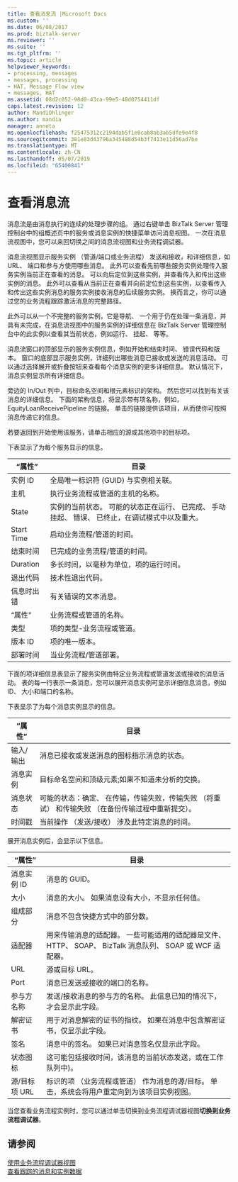 ```yaml
---
title: 查看消息流 |Microsoft Docs
ms.custom: ''
ms.date: 06/08/2017
ms.prod: biztalk-server
ms.reviewer: ''
ms.suite: ''
ms.tgt_pltfrm: ''
ms.topic: article
helpviewer_keywords:
- processing, messages
- messages, processing
- HAT, Message Flow view
- messages, HAT
ms.assetid: 08d2c052-98d0-43ca-99e5-48d0754411df
caps.latest.revision: 12
author: MandiOhlinger
ms.author: mandia
manager: anneta
ms.openlocfilehash: f25475312c2194dab5f1e0cab8ab3ab5dfe9e4f8
ms.sourcegitcommit: 381e83d43796a345488d54b3f7413e11d56ad7be
ms.translationtype: MT
ms.contentlocale: zh-CN
ms.lasthandoff: 05/07/2019
ms.locfileid: "65400841"
---
```

# <a name="viewing-message-flow"></a>查看消息流
消息流是由消息执行的连续的处理步骤的组。 通过右键单击 BizTalk Server 管理控制台中的组概述页中的服务或消息实例的快捷菜单访问消息视图。 一次在消息流视图中，您可以来回切换之间的消息流视图和业务流程调试器。  
  
 消息流视图显示服务实例 （管道/端口或业务流程） 发送和接收，和详细信息，如 URL、 端口和参与方使用哪些消息。 此外可以查看先前哪些服务实例处理传入服务实例当前正在查看的消息。 可以向后定位到这些实例，并查看传入和传出这些实例的消息。 此外可以查看从当前正在查看并向前定位到这些实例，以查看传入和传出这些实例消息的服务实例接收消息的后续服务实例。 换而言之，你可以通过您的业务流程跟踪激活消息的完整路径。  
  
 此外可以从一个不完整的服务实例，它是导航、 一个用于仍在处理一条消息，并具有未完成，在消息流视图中的服务实例的详细信息在 BizTalk Server 管理控制台中的此实例以查看其当前状态，例如运行、 挂起、 等等。  
  
 消息流窗口的顶部显示的服务实例信息，例如开始和结束时间、 错误代码和版本。 窗口的底部显示服务实例，详细列出哪些消息已接收或发送的消息活动。 可以通过选择展开或折叠按钮来查看每个消息实例的更多详细信息。 默认情况下，消息实例显示所有详细信息。  
  
 旁边的 In/Out 列中，目标命名空间和根元素标识的架构。 然后您可以找到有关该消息的详细信息。 下面的架构信息，将显示带有项名称，例如，EquityLoanReceivePipeline 的链接。 单击的链接提供该项目，从而使你可按照消息传递它的信息。  
  
 若要返回到开始使用该服务，请单击相应的源或其他项中的目标项。  
  
 下表显示了为每个服务显示的信息。  
  
|“属性”|目录|  
|----------|--------------|  
|实例 ID|全局唯一标识符 (GUID) 与实例相关联。|  
|主机|执行业务流程或管道的主机的名称。|  
|State|实例的当前状态。 可能的状态正在运行、 已完成、 手动挂起、 错误、 已终止，在调试模式中以及重大。|  
|Start Time|启动业务流程/管道的时间。|  
|结束时间|已完成的业务流程/管道的时间。|  
|Duration|多长时间，以毫秒为单位，项的运行时间。|  
|退出代码|技术性退出代码。|  
|信息时出错|有关错误的文本消息。|  
|“属性”|业务流程或管道的名称。|  
|类型|项的类型-业务流程或管道。|  
|版本 ID|项的唯一版本。|  
|部署时间|当业务流程/管道部署。|  
  
 下面的项详细信息表显示了服务实例由特定业务流程或管道发送或接收的消息活动。 表的每一行表示一条消息，您可以展开消息实例可显示详细信息消息，例如 ID、 大小和端口的名称。  
  
 下表显示了为每个消息实例显示的信息。  
  
|“属性”|目录|  
|----------|--------------|  
|输入/输出|消息已接收或发送消息的图标指示消息的状态。|  
|消息实例|目标命名空间和顶级元素;如果不知道未分析的交换。|  
|消息状态|可能的状态：确定、 在传输，传输失败，传输失败 （将重试） 和传输失败 （在备份传输过程中重新提交）。|  
|时间戳|当前操作 （发送/接收） 涉及此特定消息的时间。|  
  
 展开消息实例后，会显示以下信息。  
  
|“属性”|目录|  
|----------|--------------|  
|消息实例 ID|消息的 GUID。|  
|大小|消息的大小。 如果消息没有大小，不显示任何值。|  
|组成部分|消息不包含快捷方式中的部分数。|  
|适配器|用来传输消息的适配器。 一些可能适用的适配器是文件、 HTTP、 SOAP、 BizTalk 消息队列、 SOAP 或 WCF 适配器。|  
|URL|源或目标 URL。|  
|Port|消息已发送或接收的端口的名称。|  
|参与方名称|发送/接收消息的参与方的名称。 此信息已知的情况下，才会显示此字段。|  
|解密证书|用于对消息解密的证书的指纹。 如果在消息中包含解密证书，仅显示此字段。|  
|签名|消息中的签名。 如果已对消息签名仅显示此字段。|  
|状态图标|这可能包括接收时间，该消息的当前状态发送，或在工作队列中)。|  
|源/目标项 URL|标识的项 （业务流程或管道） 作为消息的源/目标。 单击，系统会将用户重定向到为该项目实例视图。|  
  
 当您查看业务流程实例时，您可以通过单击切换到业务流程调试器视图**切换到业务流程调试器**。  
  
## <a name="see-also"></a>请参阅  
 [使用业务流程调试器视图](../core/working-with-the-orchestration-debugger-view.md)   
 [查看跟踪的消息和实例数据](../core/viewing-tracked-message-and-instance-data.md)